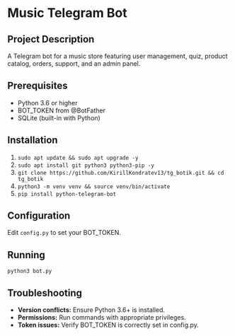 # Music Telegram Bot

## Project Description
A Telegram bot for a music store featuring user management, quiz, product catalog, orders, support, and an admin panel.

## Prerequisites
- Python 3.6 or higher
- BOT_TOKEN from @BotFather
- SQLite (built-in with Python)

## Installation
1. `sudo apt update && sudo apt upgrade -y`
2. `sudo apt install git python3 python3-pip -y`
3. `git clone https://github.com/KirillKondratev13/tg_botik.git && cd tg_botik`
4. `python3 -m venv venv && source venv/bin/activate`
5. `pip install python-telegram-bot`

## Configuration
Edit `config.py` to set your BOT_TOKEN.

## Running
`python3 bot.py`

## Troubleshooting
- **Version conflicts:** Ensure Python 3.6+ is installed.
- **Permissions:** Run commands with appropriate privileges.
- **Token issues:** Verify BOT_TOKEN is correctly set in config.py.